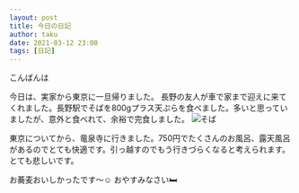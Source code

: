 ```yaml
---
layout: post
title: 今日の日記
author: taku
date: 2021-03-12 23:00
tags: [日記]
---
```


こんばんは

今日は、実家から東京に一旦帰りました。
長野の友人が車で家まで迎えに来てくれました。長野駅でそばを800gプラス天ぷらを食べました。多いと思っていましたが、意外と食べれて、余裕で完食しました。
![そば](https://i.imgur.com/wdINJfY.jpg)

東京についてから、竜泉寺に行きました。750円でたくさんのお風呂、露天風呂があるのでとても快適です。引っ越すのでもう行きづらくなると考えられます。とても悲しいです。

お蕎麦おいしかったです～☺
おやすみなさい🛏
